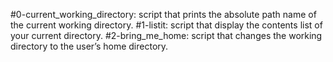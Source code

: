 #0-current_working_directory:
script that prints the absolute path name of the current working directory.
#1-listit:
script that display the contents list of your current directory.
#2-bring_me_home:
script that changes the working directory to the user’s home directory.
